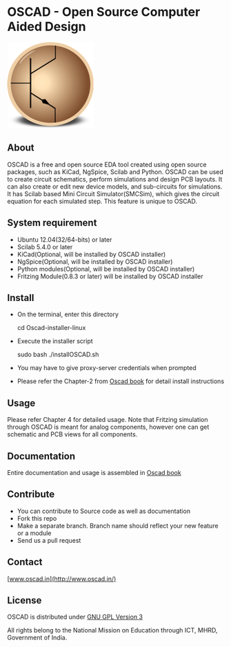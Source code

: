 # OSCAD - Open Source Computer Aided Design

![OSCAD logo](./OSCAD/images/logo.png "OSCAD logo")

## About

OSCAD is a free and open source EDA tool created using open source
packages, such as KiCad, NgSpice, Scilab and Python. OSCAD can be used
to create circuit schematics, perform simulations and design PCB
layouts. It can also create or edit new device models, and
sub-circuits for simulations. It has Scilab based Mini Circuit
Simulator(SMCSim), which gives the circuit equation for each simulated
step. This feature is unique to OSCAD.


## System requirement

* Ubuntu 12.04(32/64-bits) or later
* Scilab 5.4.0 or later
* KiCad(Optional, will be installed by OSCAD installer)
* NgSpice(Optional, will be installed by OSCAD  installer)
* Python modules(Optional, will be installed by OSCAD installer)
* Fritzing Module(0.8.3 or later) will be installed by OSCAD installer

## Install

* On the terminal, enter this directory

    cd Oscad-installer-linux

* Execute the installer script

    sudo bash ./installOSCAD.sh

* You may have to give proxy-server credentials when prompted

* Please refer the Chapter-2 from
  [Oscad book](http://www.oscad.in/resource/book/oscad.pdf) for detail
  install instructions

## Usage

Please refer Chapter 4 for detailed usage. Note that Fritzing
simulation through OSCAD is meant for analog components, however one
can get schematic and PCB views for all components.

## Documentation

Entire documentation and usage is assembled in
[Oscad book](http://www.oscad.in/resource/book/oscad.pdf)


## Contribute

* You can contribute to Source code as well as documentation
* Fork this repo
* Make a separate branch. Branch name should reflect your new feature
  or a module
* Send us a pull request

## Contact

[www.oscad.in](http://www.oscad.in/)

## License

OSCAD is distributed under
[GNU GPL Version 3](http://www.gnu.org/licenses/gpl-3.0.txt)

All rights belong to the National Mission on Education through ICT,
MHRD, Government of India.

